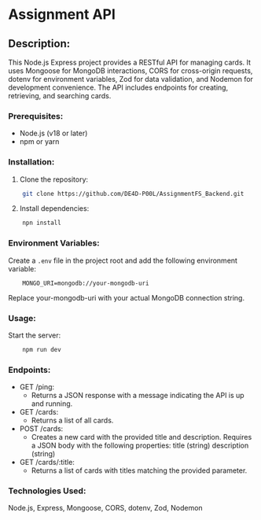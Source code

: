 # Assignment API

## Description:

This Node.js Express project provides a RESTful API for managing cards. It uses Mongoose for MongoDB interactions, CORS for cross-origin requests, dotenv for environment variables, Zod for data validation, and Nodemon for development convenience. The API includes endpoints for creating, retrieving, and searching cards.

### Prerequisites:

- Node.js (v18 or later)
- npm or yarn

### Installation:

1. Clone the repository:

```bash
    git clone https://github.com/DE4D-P00L/AssignmentFS_Backend.git
```

2. Install dependencies:

```bash
    npn install
```

### Environment Variables:

Create a `.env` file in the project root and add the following environment variable:

```
    MONGO_URI=mongodb://your-mongodb-uri
```

Replace your-mongodb-uri with your actual MongoDB connection string.

### Usage:

Start the server:

```bash
    npm run dev
```

### Endpoints:

- GET /ping:
  - Returns a JSON response with a message indicating the API is up and running.
- GET /cards:
  - Returns a list of all cards.
- POST /cards:
  - Creates a new card with the provided title and description.
    Requires a JSON body with the following properties:
    title (string)
    description (string)
- GET /cards/:title:
  - Returns a list of cards with titles matching the provided parameter.

### Technologies Used:

Node.js,
Express,
Mongoose,
CORS,
dotenv,
Zod,
Nodemon
